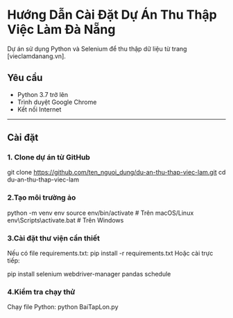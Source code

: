 # Hướng Dẫn Cài Đặt Dự Án Thu Thập Việc Làm Đà Nẵng

Dự án sử dụng Python và Selenium để thu thập dữ liệu từ trang [vieclamdanang.vn].

## Yêu cầu

- Python 3.7 trở lên  
- Trình duyệt Google Chrome  
- Kết nối Internet  
---

## Cài đặt

### 1. Clone dự án từ GitHub

git clone https://github.com/ten_nguoi_dung/du-an-thu-thap-viec-lam.git
cd du-an-thu-thap-viec-lam
### 2.Tạo môi trường ảo 
python -m venv env
source env/bin/activate      # Trên macOS/Linux
env\Scripts\activate.bat     # Trên Windows
### 3.Cài đặt thư viện cần thiết
Nếu có file requirements.txt:
pip install -r requirements.txt
Hoặc cài trực tiếp:

pip install selenium webdriver-manager pandas schedule
### 4.Kiểm tra chạy thử
Chạy file Python:
python BaiTapLon.py

